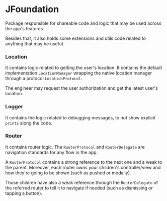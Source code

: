 # JFoundation

Package responsible for shareable code and logic that may be used across the app's features.

Besides that, it also holds some extensions and utils code related to anything that may be useful.

### Location

It contains logic related to getting the user's location. It contains the default implementation `LocationManager` wrapping the native location manager through a protocol `LocationProtocol`.

The engineer may request the user authorization and get the latest user's location.

### Logger

It contains the logic related to debugging messages, to not show explicit `prints` along the code.

### Router

It contains router logic. The `RouterProtocol` and `RouterDelegate` are navigation standards for any flow in the app.

A `RouterProtocol` contains a strong reference to the next one and a weak to the parent. Moreover, each router owns your children's controller/view and how they're going to be shown (such as pushed or modally).

Those children have also a weak reference through the `RouterDelegate` of the referred router to tell it to navigate if needed (such as dismissing or tapping a button).